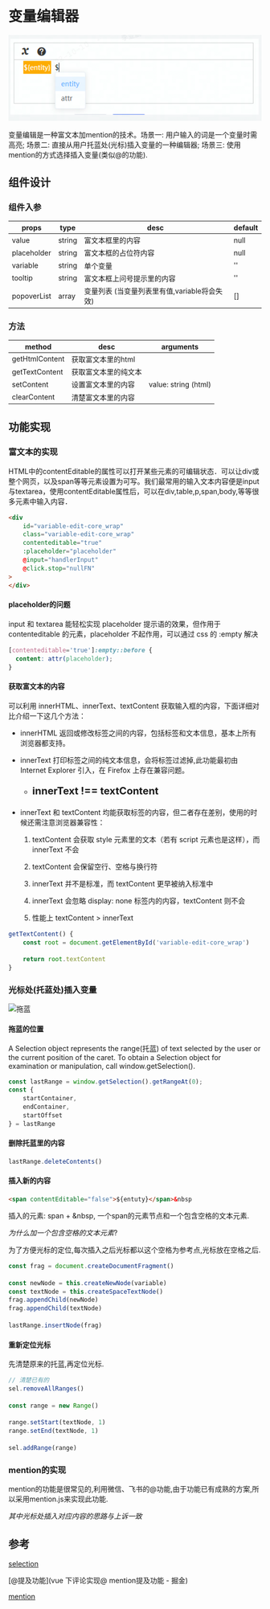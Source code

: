 # 变量编辑器

![富文本](./imgs/%E5%AF%8C%E6%96%87%E6%9C%AC.png)

变量编辑是一种富文本加mention的技术。场景一: 用户输入的词是一个变量时需高亮; 场景二: 直接从用户托蓝处(光标)插入变量的一种编辑器; 场景三: 使用mention的方式选择插入变量(类似@的功能).

## 组件设计

### 组件入参

|props|type|desc|default|
|---|---|---|---|
|value|string|富文本框里的内容|null|
|placeholder|string|富文本框的占位符内容|null|
|variable|string|单个变量|''|
|tooltip|string|富文本框上问号提示里的内容|''|
|popoverList|array|变量列表 (当变量列表里有值,variable将会失效)|[]|

### 方法

|method|desc|arguments|
|---|---|---|
|getHtmlContent|获取富文本里的html|
|getTextContent|获取富文本里的纯文本|
|setContent|设置富文本里的内容| value: string (html)
|clearContent|清楚富文本里的内容| 

## 功能实现

### 富文本的实现

HTML中的contentEditable的属性可以打开某些元素的可编辑状态．可以让div或整个网页，以及span等等元素设置为可写。我们最常用的输入文本内容便是input与textarea，使用contentEditable属性后，可以在div,table,p,span,body,等等很多元素中输入内容．

```html
<div
    id="variable-edit-core_wrap"
    class="variable-edit-core_wrap"
    contenteditable="true"
    :placeholder="placeholder"
    @input="handlerInput"
    @click.stop="nullFN"
>
</div>
```

#### placeholder的问题

input 和 textarea 能轻松实现 placeholder 提示语的效果，但作用于 contenteditable 的元素，placeholder 不起作用，可以通过 css 的 :empty 解决

```css
[contenteditable='true']:empty::before {
  content: attr(placeholder);
}
```

#### 获取富文本的内容

可以利用 innerHTML、innerText、textContent 获取输入框的内容，下面详细对比介绍一下这几个方法：

- innerHTML 返回或修改标签之间的内容，包括标签和文本信息，基本上所有浏览器都支持。

- innerText 打印标签之间的纯文本信息，会将标签过滤掉,此功能最初由 Internet Explorer 引入，在 Firefox 上存在兼容问题。

  - <p style="font-weight: bold; font-size: 20px;">innerText !== textContent</p>

- innerText 和 textContent 均能获取标签的内容，但二者存在差别，使用的时候还需注意浏览器兼容性：

    1. textContent 会获取 style 元素里的文本（若有 script 元素也是这样），而 innerText 不会

    2. textContent 会保留空行、空格与换行符

    3. innerText 并不是标准，而 textContent 更早被纳入标准中

    4. innerText 会忽略 display: none 标签内的内容，textContent 则不会

    5. 性能上 textContent > innerText

```js
getTextContent() {
    const root = document.getElementById('variable-edit-core_wrap')

    return root.textContent
}
```

### 光标处(托蓝处)插入变量

![拖蓝](./imgs/%E6%8B%96%E8%93%9D%E6%B5%81%E7%A8%8B%E5%9B%BE.png)

#### 拖蓝的位置

A Selection object represents the range(托蓝) of text selected by the user or the current position of the caret. To obtain a Selection object for examination or manipulation, call window.getSelection().

```js
const lastRange = window.getSelection().getRangeAt(0);
const {
    startContainer,
    endContainer,
    startOffset
} = lastRange
```

#### 删除托蓝里的内容

```js
lastRange.deleteContents()
```

#### 插入新的内容

```html
<span contentEditable="false">${entuty}</span>&nbsp
```

插入的元素: span + &nbsp, 一个span的元素节点和一个包含空格的文本元素.

$为什么加一个包含空格的文本元素?$

为了方便光标的定位,每次插入之后光标都以这个空格为参考点,光标放在空格之后.


```js
const frag = document.createDocumentFragment()

const newNode = this.createNewNode(variable)
const textNode = this.createSpaceTextNode()
frag.appendChild(newNode)
frag.appendChild(textNode)

lastRange.insertNode(frag)
```

#### 重新定位光标

先清楚原来的托蓝,再定位光标.

```js
// 清楚已有的
sel.removeAllRanges()

const range = new Range()

range.setStart(textNode, 1)
range.setEnd(textNode, 1)

sel.addRange(range)
```

### mention的实现

mention的功能是很常见的,利用微信、飞书的@功能,由于功能已有成熟的方案,所以采用mention.js来实现此功能.

$其中光标处插入对应内容的思路与上诉一致$


## 参考

[selection](https://developer.mozilla.org/zh-CN/docs/Web/API/Selection)

[@提及功能](vue 下评论实现@ mention提及功能 - 掘金)

[mention](https://github.com/zurb/tribute)